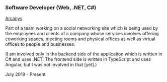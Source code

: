 <div class="d-flex flex-column flex-md-row justify-content-between mb-5">
    <div class="flex-grow-1">
        <h3 class="mb-0">Software Developer (Web, .NET, C#)</h3>
        <div class="subheading mb-3">
            <a href="https://www.arcanys.com/">Arcanys</a>
        </div>
        <p>
            Part of a team working on a social networking site which is being used by the employees and clients of a company whose services involves offering coworking spaces, meeting rooms and physical offices as well as virtual offices to people and businesses.
        </p>
        <p>
            (I am involved only in the backend side of the application which is written in C# and uses .NET. The frontend side is written in TypeScript and uses Angular, but I was not involved in that [yet].)
        </p>
    </div>
    <div class="flex-shrink-0"><span class="text-primary">July 2019 - Present</span></div>
</div>